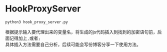 # HookProxyServer

```
python3 hook_proxy_server.py
```

根据提示输入要代理出来的变量名，将生成的js代码插入到找到的加密语句前，后面记得加上`,`或者`;`  
具体插入方法需要自己分析，后续可能会写份博客分享一下使用方法。
